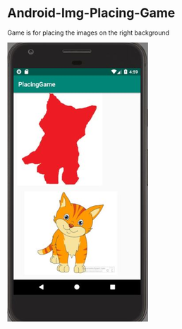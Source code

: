 # Android-Img-Placing-Game
Game is for placing the images on the right background

![PlaceImage](/gamescreen.JPG)
